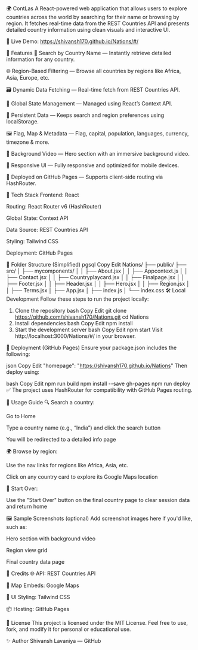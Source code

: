 🌍 ContLas
A React-powered web application that allows users to explore countries across the world by searching for their name or browsing by region. It fetches real-time data from the REST Countries API and presents detailed country information using clean visuals and interactive UI.

🚀 Live Demo: https://shivansh170.github.io/Nations/#/

📌 Features
🔎 Search by Country Name — Instantly retrieve detailed information for any country.

🌐 Region-Based Filtering — Browse all countries by regions like Africa, Asia, Europe, etc.

🗃️ Dynamic Data Fetching — Real-time fetch from REST Countries API.

🧠 Global State Management — Managed using React’s Context API.

💾 Persistent Data — Keeps search and region preferences using localStorage.

🖼️ Flag, Map & Metadata — Flag, capital, population, languages, currency, timezone & more.

🎥 Background Video — Hero section with an immersive background video.

📱 Responsive UI — Fully responsive and optimized for mobile devices.

🚀 Deployed on GitHub Pages — Supports client-side routing via HashRouter.

🧰 Tech Stack
Frontend: React

Routing: React Router v6 (HashRouter)

Global State: Context API

Data Source: REST Countries API

Styling: Tailwind CSS

Deployment: GitHub Pages

📁 Folder Structure (Simplified)
pgsql
Copy
Edit
Nations/
├── public/
├── src/
│   ├── mycomponents/
│   │   ├── About.jsx
│   │   ├── Appcontext.js
│   │   ├── Contact.jsx
│   │   ├── Countryplaycard.jsx
│   │   ├── Finalpage.jsx
│   │   ├── Footer.jsx
│   │   ├── Header.jsx
│   │   ├── Hero.jsx
│   │   ├── Region.jsx
│   │   ├── Terms.jsx
│   ├── App.jsx
│   ├── index.js
│   └── index.css
🛠️ Local Development
Follow these steps to run the project locally:

1. Clone the repository
bash
Copy
Edit
git clone https://github.com/shivansh170/Nations.git
cd Nations
2. Install dependencies
bash
Copy
Edit
npm install
3. Start the development server
bash
Copy
Edit
npm start
Visit http://localhost:3000/Nations/#/ in your browser.

🚀 Deployment (GitHub Pages)
Ensure your package.json includes the following:

json
Copy
Edit
"homepage": "https://shivansh170.github.io/Nations"
Then deploy using:

bash
Copy
Edit
npm run build
npm install --save gh-pages
npm run deploy
✅ The project uses HashRouter for compatibility with GitHub Pages routing.

🧪 Usage Guide
🔍 Search a country:

Go to Home

Type a country name (e.g., “India”) and click the search button

You will be redirected to a detailed info page

🌍 Browse by region:

Use the nav links for regions like Africa, Asia, etc.

Click on any country card to explore its Google Maps location

🔁 Start Over:

Use the "Start Over" button on the final country page to clear session data and return home

🖼️ Sample Screenshots (optional)
Add screenshot images here if you'd like, such as:

Hero section with background video

Region view grid

Final country data page

📌 Credits
🌐 API: REST Countries API

📍 Map Embeds: Google Maps

🎨 UI Styling: Tailwind CSS

📦 Hosting: GitHub Pages

📝 License
This project is licensed under the MIT License.
Feel free to use, fork, and modify it for personal or educational use.

✨ Author
Shivansh Lavaniya — GitHub

